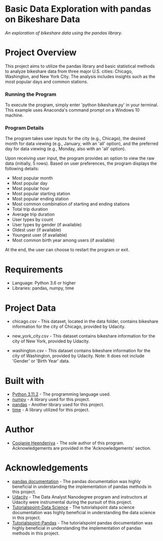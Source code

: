 # Basic Data Exploration with pandas on Bikeshare Data
_An exploration of bikeshare data using the pandas library._

# Project Overview

This project aims to utilize the pandas library and basic statistical methods to analyze bikeshare data from three major U.S. cities: Chicago, Washington, and New York City. The analysis includes insights such as the most popular days and common stations.

### Running the Program

To execute the program, simply enter 'python bikeshare.py' in your terminal. This example uses Anaconda's command prompt on a Windows 10 machine.

### Program Details

The program takes user inputs for the city (e.g., Chicago), the desired month for data viewing (e.g., January, with an 'all' option), and the preferred day for data viewing (e.g., Monday, also with an 'all' option).

Upon receiving user input, the program provides an option to view the raw data (initially, 5 rows). Based on user preferences, the program displays the following details:

* Most popular month
* Most popular day
* Most popular hour
* Most popular starting station
* Most popular ending station
* Most common combination of starting and ending stations
* Total trip duration
* Average trip duration
* User types by count
* User types by gender (if available)
* Oldest user (if available)
* Youngest user (if available)
* Most common birth year among users (if available)

At the end, the user can choose to restart the program or exit.

# Requirements

* Language: Python 3.6 or higher
* Libraries: pandas, numpy, time

# Project Data

* chicago.csv - This dataset, located in the data folder, contains bikeshare information for the city of Chicago, provided by Udacity.

* new_york_city.csv - This dataset contains bikeshare information for the city of New York, provided by Udacity.

* washington.csv - This dataset contains bikeshare information for the city of Washington, provided by Udacity. Note: It does not include 'Gender' or 'Birth Year' data.

# Built with

* [Python 3.11.2](https://www.python.org/) - The programming language used.
* [numpy](http://www.numpy.org/) - A library used for this project.
* [pandas](https://pandas.pydata.org/) - Another library used for this project.
* [time](https://docs.python.org/2/library/time.html) - A library utilized for this project.

# Author

 * [Coojanie Heendeniya](https://github.com/CooHeendeniya) - The sole author of this program. Acknowledgements are provided in the 'Acknowledgements' section.
  
# Acknowledgements

* [pandas documentation](http://pandas.pydata.org/pandas-docs/stable/) - The pandas documentation was highly beneficial in understanding the implementation of pandas methods in this project.
* [Udacity](https://udacity.com) - The Data Analyst Nanodegree program and instructors at Udacity were instrumental during the pursuit of this project.
* [Tutorialspoint-Data Science](https://www.tutorialspoint.com/python_data_science/index.htm) - The tutorialspoint data science documentation was highly beneficial in understanding the data science in this project.
* [Tutorialspoint-Pandas](https://www.tutorialspoint.com/python_pandas/index.htm) - The tutorialspoint pandas documentation was highly beneficial in understanding the implementation of pandas methods in this project.